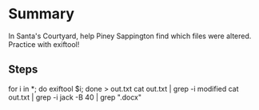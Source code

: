 # Summary
In Santa's Courtyard, help Piney Sappington find which files were altered. Practice with exiftool!


## Steps
for i in *; do exiftool $i; done > out.txt
cat out.txt | grep -i modified
cat out.txt | grep -i jack -B 40 | grep "\.docx"
